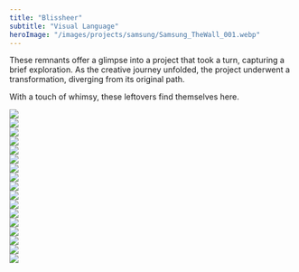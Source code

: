 ```yaml
---
title: "Blissheer"
subtitle: "Visual Language"
heroImage: "/images/projects/samsung/Samsung_TheWall_001.webp"
---
```



<div id="contentContainer">
    <div id="content">
        <p>These remnants offer a glimpse into a project that took a turn, capturing a brief exploration. As the creative journey unfolded, the project underwent a transformation, diverging from its original path.   </p>
        <p>With a touch of whimsy, these leftovers find themselves here.</p>
    </div>
</div>



<div class="grid-layout">


<div class="column column-6">
        <img src="/images/projects/negroni/Negroni_Natural_002_TK_001.webp">
</div>
<div class="column column-6 empty"></div>


<div class="column column-2 empty"></div>
<div class="column column-8    ">
    <img src="/images/projects/negroni/Negroni_Natural_002_TK_003.webp">
</div>
<div class="column column-2 empty"></div>


<div class="column column-6">
        <img src="/images/projects/negroni/Negroni_Natural_003_TK_003_0102.webp">
</div>
<div class="column column-6">
          <div class="separator"></div>
        <img src="/images/projects/negroni/Negroni_Natural_003_TK_004_0102-2.webp">
</div>



<div class="column column-8">
        <img src="/images/projects/negroni/Negroni_Natural_003_TK_002_0102.webp">
</div>
<div class="column column-4 empty"></div>


<div class="column column-4 empty"></div>
<div class="column column-8">
        <img src="/images/projects/negroni/Negroni_Natural_004_TK_003_0290-1.webp">
</div>


<div class="column column-6">
        <img src="/images/projects/negroni/Negroni_Shapes_005.webp">
</div>
<div class="column column-6">
          <div class="separator"></div>
        <img src="/images/projects/negroni/Negroni_Shapes_003.webp">
</div>
<div class="column column-6">
        <img src="/images/projects/negroni/Negroni_Shapes_004.webp">
</div>
<div class="column column-6">
          <div class="separator"></div>
        <img src="/images/projects/negroni/Negroni_Shapes_005-1.webp">
</div>



<div class="column column-6">
        <img src="/images/projects/negroni/Negroni_Shapes_008_TK_002.webp">
</div>
<div class="column column-6">
          <div class="separator"></div>
        <img src="/images/projects/negroni/Negroni_Shapes_008_TK_003.webp">
</div>


<div class="column column-2 empty"></div>
<div class="column column-8">
        <img src="/images/projects/negroni/Negroni_Shapes_008_TK-2.webp">
</div>
<div class="column column-2 empty"></div>




<div class="column column-6">
        <img src="/images/projects/negroni/Negroni_Shapes_010_TK_001.webp">
</div>
<div class="column column-6">
          <div class="separator"></div>
        <img src="/images/projects/negroni/Negroni_Shapes_010_TK_002.webp">
</div>
<div class="column column-6">
        <img src="/images/projects/negroni/Negroni_Shapes_009_TK_002.webp">
</div>
<div class="column column-6">
          <div class="separator"></div>
        <img src="/images/projects/negroni/Negroni_Shapes_009_TK_001.webp">
</div>




</div>
